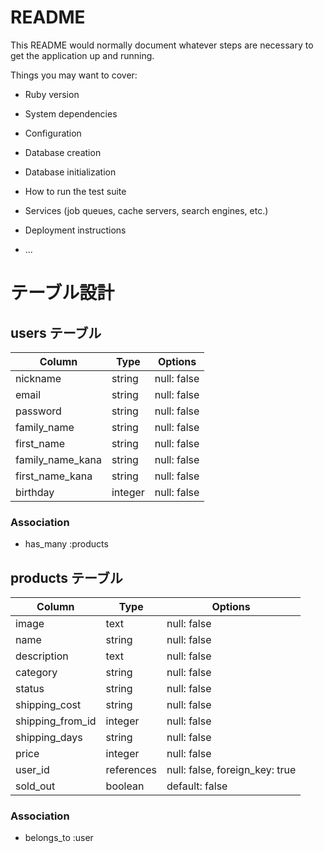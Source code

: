 # README

This README would normally document whatever steps are necessary to get the
application up and running.

Things you may want to cover:

* Ruby version

* System dependencies

* Configuration

* Database creation

* Database initialization

* How to run the test suite

* Services (job queues, cache servers, search engines, etc.)

* Deployment instructions

* ...

# テーブル設計

## users テーブル

| Column   | Type   | Options     |
| -------- | ------ | ----------- |
| nickname | string | null: false |
| email    | string | null: false |
| password | string | null: false |
| family_name | string | null: false |
| first_name  | string | null: false |
| family_name_kana | string | null: false |
| first_name_kana  | string | null: false |
| birthday | integer | null: false |

### Association
- has_many :products

## products テーブル

| Column   | Type   | Options     |
| -------- | ------ | ----------- |
| image    | text   | null: false |
| name     | string | null: false |
| description | text | null: false |
| category | string | null: false |
| status   | string | null: false |
| shipping_cost | string | null: false |
| shipping_from_id | integer | null: false | # ActiveHashにて実装
| shipping_days | string | null: false |
| price    | integer | null: false |
| user_id  | references | null: false, foreign_key: true |
| sold_out | boolean | default: false |

### Association
- belongs_to :user